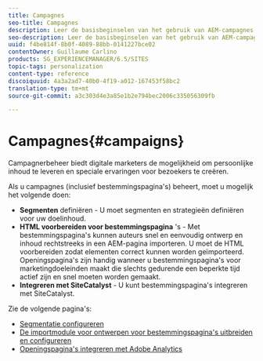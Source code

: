 ```yaml
---
title: Campagnes
seo-title: Campagnes
description: Leer de basisbeginselen van het gebruik van AEM-campagnes.
seo-description: Leer de basisbeginselen van het gebruik van AEM-campagnes.
uuid: f4be814f-8b0f-4089-88bb-0141227bce02
contentOwner: Guillaume Carlino
products: SG_EXPERIENCEMANAGER/6.5/SITES
topic-tags: personalization
content-type: reference
discoiquuid: 4a3a2ad7-40b0-4f19-a012-167453f58bc2
translation-type: tm+mt
source-git-commit: a3c303d4e3a85e1b2e794bec2006c335056309fb

---
```



# Campagnes{#campaigns}

Campagnerbeheer biedt digitale marketers de mogelijkheid om persoonlijke inhoud te leveren en speciale ervaringen voor bezoekers te creëren.

Als u campagnes (inclusief bestemmingspagina&#39;s) beheert, moet u mogelijk het volgende doen:

* **Segmenten** definiëren - U moet segmenten en strategieën definiëren voor uw doelinhoud.
* **HTML voorbereiden voor bestemmingspagina** &#39;s - Met bestemmingspagina&#39;s kunnen auteurs snel en eenvoudig ontwerp en inhoud rechtstreeks in een AEM-pagina importeren. U moet de HTML voorbereiden zodat elementen correct kunnen worden geïmporteerd. Openingspagina&#39;s zijn handig wanneer u bestemmingspagina&#39;s voor marketingdoeleinden maakt die slechts gedurende een beperkte tijd actief zijn en snel moeten worden gemaakt.
* **Integreren met SiteCatalyst** - U kunt bestemmingspagina&#39;s integreren met SiteCatalyst.

Zie de volgende pagina&#39;s:

* [Segmentatie configureren](/help/sites-administering/campaign-segmentation.md)
* [De importmodule voor ontwerpen voor bestemmingspagina&#39;s uitbreiden en configureren](/help/sites-administering/extending-the-design-importer-for-landingpages.md)
* [Openingspagina&#39;s integreren met Adobe Analytics](/help/sites-administering/integrating-landing-pages-with-adobe-analytics.md)

